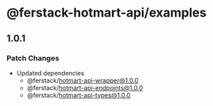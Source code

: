 # @ferstack-hotmart-api/examples

## 1.0.1

### Patch Changes

- Updated dependencies
  - @ferstack/hotmart-api-wrapper@1.0.0
  - @ferstack/hotmart-api-endpoints@1.0.0
  - @ferstack/hotmart-api-types@1.0.0
